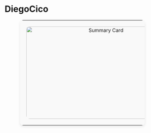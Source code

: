 # DiegoCico

<div align="center">
  
  <table style="border-collapse: collapse; width: 80%; margin: auto; background-color: #f9f9f9; border-radius: 10px; box-shadow: 0px 4px 8px rgba(0, 0, 0, 0.1);">
    <tr>
<!--       <td style="padding: 20px; text-align: center;">
        <img src="https://github-readme-stats.vercel.app/api/top-langs?username=diegocico&theme=material-palenight&hide_border=true&layout=compact&langs_count=10&card_width=333" alt="Top Languages" width="400" height="250" style="border-radius: 10px;">
      </td> -->
      <td style="padding: 20px; text-align: center;">
        <img src="https://github-profile-summary-cards.vercel.app/api/cards/profile-details?username=DiegoCico&theme=radical" alt="Summary Card" width="500" height="300" style="border-radius: 10px;">
      </td>
    </tr>
  </table>

</div>
